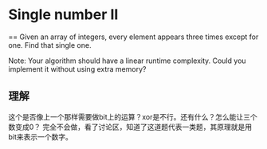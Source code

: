 # Single number II
==
Given an array of integers, every element appears three times except for one. Find that single one.

Note:
Your algorithm should have a linear runtime complexity. Could you implement it without using extra memory?

## 理解
这个是否像上一个那样需要做bit上的运算？xor是不行。还有什么？怎么能让三个数变成0？
完全不会做，看了讨论区，知道了这道题代表一类题，其原理就是用bit来表示一个数字。